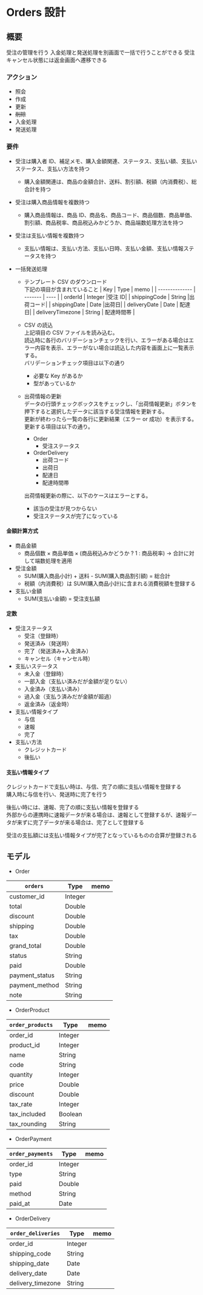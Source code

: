 # Orders 設計

## 概要

受注の管理を行う
入金処理と発送処理を別画面で一括で行うことができる
受注キャンセル状態には返金画面へ遷移できる

### アクション

- 照会
- 作成
- 更新
- ~~削除~~
- 入金処理
- 発送処理

### 要件

- 受注は購入者 ID、補足メモ、購入金額関連、ステータス、支払い額、支払いステータス、支払い方法を持つ
  - 購入金額関連は、商品の金額合計、送料、割引額、税額（内消費税）、総合計を持つ
- 受注は購入商品情報を複数持つ
  - 購入商品情報は、商品 ID、商品名、商品コード、商品個数、商品単価、割引額、商品税率、商品税込みかどうか、商品端数処理方法を持つ
- 受注は支払い情報を複数持つ
  - 支払い情報は、支払い方法、支払い日時、支払い金額、支払い情報ステータスを持つ
- 一括発送処理

  - テンプレート CSV のダウンロード  
    下記の項目が含まれていること
    | Key | Type | memo |
    | -------------- | ------- | ---- |
    | orderId | Integer |受注 ID|
    | shippingCode | String |出荷コード|
    | shippingDate | Date |出荷日|
    | deliveryDate | Date | 配達日|
    | deliveryTimezone | String | 配達時間帯 |
  - CSV の読込  
    上記項目の CSV ファイルを読み込む。  
    読込時に各行のバリデーションチェックを行い、エラーがある場合はエラー内容を表示、エラーがない場合は読込した内容を画面上に一覧表示する。  
    バリデーションチェック項目は以下の通り
    - 必要な Key があるか
    - 型があっているか
  - 出荷情報の更新  
    データの行頭チェックボックスをチェックし、「出荷情報更新」ボタンを押下すると選択したデータに該当する受注情報を更新する。  
    更新が終わったら一覧の各行に更新結果（エラー or 成功）を表示する。  
    更新する項目は以下の通り。

    - Order
      - 受注ステータス
    - OrderDelivery
      - 出荷コード
      - 出荷日
      - 配達日
      - 配達時間帯

    出荷情報更新の際に、以下のケースはエラーとする。

    - 該当の受注が見つからない
    - 受注ステータスが完了になっている

#### 金額計算方式

- 商品金額
  - 商品個数 × 商品単価 × (商品税込みかどうか ? 1 : 商品税率) → 合計に対して端数処理を適用
- 受注金額
  - SUM(購入商品小計) + 送料 - SUM(購入商品割引額) = 総合計
  - 税額（内消費税）は SUM(購入商品小計)に含まれる消費税額を登録する
- 支払い金額
  - SUM(支払い金額) = 受注支払額

#### 定数

- 受注ステータス
  - 受注（登録時）
  - 発送済み（発送時）
  - 完了（発送済み+入金済み）
  - キャンセル（キャンセル時）
- 支払いステータス
  - 未入金（登録時）
  - 一部入金（支払い済みだが金額が足りない）
  - 入金済み（支払い済み）
  - 過入金（支払う済みだが金額が超過）
  - 返金済み（返金時）
- 支払い情報タイプ
  - 与信
  - 速報
  - 完了
- 支払い方法
  - クレジットカード
  - 後払い

#### 支払い情報タイプ

クレジットカードで支払い時は、与信、完了の順に支払い情報を登録する  
購入時に与信を行い、発送時に完了を行う

後払い時には、速報、完了の順に支払い情報を登録する  
外部からの連携時に速報データが来る場合は、速報として登録するが、速報データが来ずに完了データが来る場合は、完了として登録する

受注の支払額には支払い情報タイプが完了となっているものの合算が登録される

## モデル

- Order

| `orders`       | Type    | memo |
| -------------- | ------- | ---- |
| customer_id    | Integer |      |
| total          | Double  |      |
| discount       | Double  |      |
| shipping       | Double  |      |
| tax            | Double  |      |
| grand_total    | Double  |      |
| status         | String  |      |
| paid           | Double  |      |
| payment_status | String  |      |
| payment_method | String  |      |
| note           | String  |      |

- OrderProduct

| `order_products` | Type    | memo |
| ---------------- | ------- | ---- |
| order_id         | Integer |      |
| product_id       | Integer |      |
| name             | String  |      |
| code             | String  |      |
| quantity         | Integer |      |
| price            | Double  |      |
| discount         | Double  |      |
| tax_rate         | Integer |      |
| tax_included     | Boolean |      |
| tax_rounding     | String  |      |

- OrderPayment

| `order_payments` | Type    | memo |
| ---------------- | ------- | ---- |
| order_id         | Integer |      |
| type             | String  |      |
| paid             | Double  |      |
| method           | String  |      |
| paid_at          | Date    |      |

- OrderDelivery

| `order_deliveries` | Type    | memo |
| ------------------ | ------- | ---- |
| order_id           | Integer |      |
| shipping_code      | String  |      |
| shipping_date      | Date    |      |
| delivery_date      | Date    |      |
| delivery_timezone  | String  |      |
